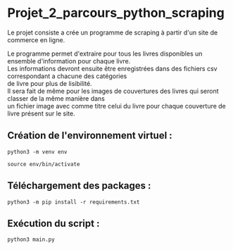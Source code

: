 # Projet_2_parcours_python_scraping

Le projet consiste a crée un programme de scraping à partir d'un site de commerce en ligne.

Le programme permet d'extraire pour tous les livres disponibles un ensemble d'information pour chaque livre.<br>
Les informations devront ensuite être enregistrées dans des fichiers csv correspondant a chacune des catégories<br>de livre pour plus de lisibilité.<br>
Il sera fait de même pour les images de couvertures des livres qui seront classer de la même manière dans<br> un fichier image avec comme titre celui du livre pour chaque couverture de livre présent sur le site.

## Création de l'environnement virtuel :

    python3 -m venv env

    source env/bin/activate

## Téléchargement des packages :

    python3 -m pip install -r requirements.txt

## Exécution du script :

    python3 main.py



